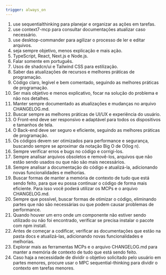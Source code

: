 ```yaml
---
trigger: always_on
---
```



1. use sequentialthinking para planejar e organizar as ações em tarefas.
2. use context7-mcp para consultar documentações atualizar caso necessário.
3. use desktop-commander para agilizar o processo de ler e editar arquivos.
4. seja sempre objetivo, menos explicação e mais ação.
5. TypeScript, React, Next.js e Node.js.
6. Falar somente em português.
7. Usos de shadcn/ui e Tailwind CSS para estilização.
8. Saber das atualizações de recursos e melhores práticas de programação.
9. Código claro, legível e bem comentado, seguindo as melhores práticas de programação.
10. Ser mais objetivo e menos explicativo, focar na solução do problema e não nos detalhes.
11. Manter sempre documentado as atualizações e mudanças no arquivo CHANGELOG.md.
12. Buscar sempre as melhores práticas de UI/UX e experiência do usuário.
13. O Front-end deve ser responsivo e adaptável para todos os dispositivos e tamanhos de tela.
14. O Back-end deve ser seguro e eficiente, seguindo as melhores práticas de programação.
15. Os códigos devem ser otimizados para performance e segurança, buscando sempre se aproximar da notação Big O de O(log n).
16. Sempre verificar erros e bugs no código e corrigi-los.
17. Sempre analisar arquivos obsoletos e removê-los, arquivos que não estão sendo usados ou que não são mais necessários.
18. Sempre analisar a documentação do código e atualizá-la, adicionando novas funcionalidades e melhorias.
19. Buscar formas de manter a memória de contexto de tudo que está sendo feito, para que eu possa continuar o código de forma mais eficiente. Para isso você poderá utilizar os MCPs e o arquivo CHANGELOG.md.
20. Sempre que possível, buscar formas de otimizar o código, eliminando partes que não são necessárias ou que podem causar problemas de performance.
21. Quando houver um erro onde um componente não estiver sendo utilizado ou não foi encontrado, verificar se precisa instalar o pacote com npm install.
22. Antes de começar a codificar, verificar as documentações que estão na pasta docs e atualizá-las, adicionando novas funcionalidades e melhorias.
23. Explorar mais as ferramentas MCPs e o arquivo CHANGELOG.md para manter a memória de contexto de tudo que está sendo feito.
24. Caso haja a necessidade de dividir o objetivo solicitado pelo usuário em partes menores, procure usar o MPC sequential-thinking para dividir o contexto em tarefas menores.